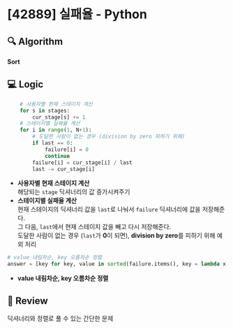 # [42889] 실패율 - Python

## 🔍 Algorithm
**Sort**

## 💻 Logic

```Python
    # 사용자별 현재 스테이지 계산
    for s in stages:
        cur_stage[s] += 1
    # 스테이지별 실패율 계산
    for i in range(1, N+1):
        # 도달한 사람이 없는 경우 (division by zero 피하기 위해)
        if last == 0:
            failure[i] = 0
            continue
        failure[i] = cur_stage[i] / last
        last -= cur_stage[i]
```
- **사용자별 현재 스테이지 계산**  
    해당되는 `stage` 딕셔너리의 값 증가시켜주기  
- **스테이지별 실패율 계산**  
    현재 스테이지의 딕셔너리 값을 `last`로 나눠서 `failure` 딕셔너리에 값을 저장해준다.  
    그 다음, `last`에서 현재 스테이지 값을 빼고 다시 저장해준다.  
    도달한 사람이 없는 경우 (`last`가 **0**이 되면), **division by zero**를 피하기 위해 예외 처리  

```Python
# value 내림차순, key 오름차순 정렬
answer = [key for key, value in sorted(failure.items(), key = lambda x : (-x[1], x[0]))]
```
- **value 내림차순, key 오름차순 정렬**  


## 📝 Review

딕셔너리와 정렬로 풀 수 있는 간단한 문제
